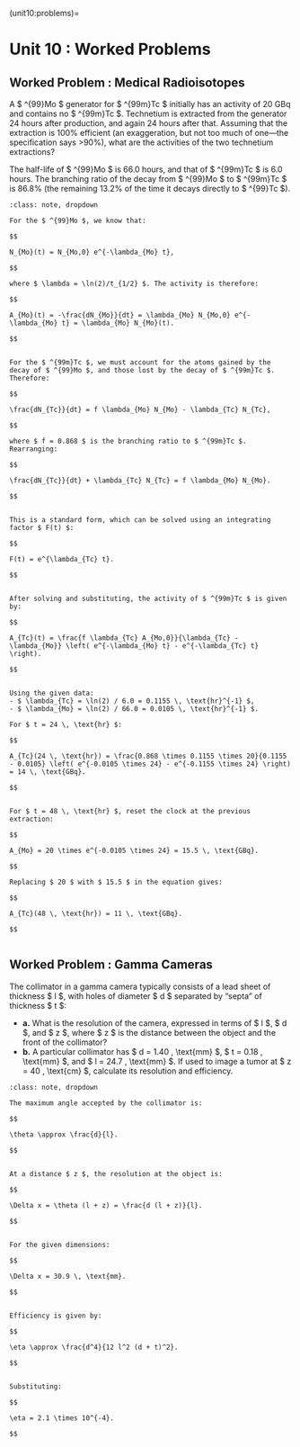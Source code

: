(unit10:problems)=
# Unit 10 : Worked Problems


## Worked Problem : Medical Radioisotopes
A $ ^{99}Mo $ generator for $ ^{99m}Tc $ initially has an activity of 20 GBq and contains no $ ^{99m}Tc $. Technetium is extracted from the generator 24 hours after production, and again 24 hours after that. Assuming that the extraction is 100% efficient (an exaggeration, but not too much of one—the specification says >90%), what are the activities of the two technetium extractions?

The half-life of $ ^{99}Mo $ is 66.0 hours, and that of $ ^{99m}Tc $ is 6.0 hours. The branching ratio of the decay from $ ^{99}Mo $ to $ ^{99m}Tc $ is 86.8% (the remaining 13.2% of the time it decays directly to $ ^{99}Tc $).

```{admonition} Solution
:class: note, dropdown

For the $ ^{99}Mo $, we know that:

$$

N_{Mo}(t) = N_{Mo,0} e^{-\lambda_{Mo} t},

$$

where $ \lambda = \ln(2)/t_{1/2} $. The activity is therefore:

$$

A_{Mo}(t) = -\frac{dN_{Mo}}{dt} = \lambda_{Mo} N_{Mo,0} e^{-\lambda_{Mo} t} = \lambda_{Mo} N_{Mo}(t).

$$


For the $ ^{99m}Tc $, we must account for the atoms gained by the decay of $ ^{99}Mo $, and those lost by the decay of $ ^{99m}Tc $. Therefore:

$$

\frac{dN_{Tc}}{dt} = f \lambda_{Mo} N_{Mo} - \lambda_{Tc} N_{Tc},

$$

where $ f = 0.868 $ is the branching ratio to $ ^{99m}Tc $. Rearranging:

$$

\frac{dN_{Tc}}{dt} + \lambda_{Tc} N_{Tc} = f \lambda_{Mo} N_{Mo}.

$$


This is a standard form, which can be solved using an integrating factor $ F(t) $:

$$

F(t) = e^{\lambda_{Tc} t}.

$$


After solving and substituting, the activity of $ ^{99m}Tc $ is given by:

$$

A_{Tc}(t) = \frac{f \lambda_{Tc} A_{Mo,0}}{\lambda_{Tc} - \lambda_{Mo}} \left( e^{-\lambda_{Mo} t} - e^{-\lambda_{Tc} t} \right).

$$


Using the given data:
- $ \lambda_{Tc} = \ln(2) / 6.0 = 0.1155 \, \text{hr}^{-1} $,
- $ \lambda_{Mo} = \ln(2) / 66.0 = 0.0105 \, \text{hr}^{-1} $.

For $ t = 24 \, \text{hr} $:

$$

A_{Tc}(24 \, \text{hr}) = \frac{0.868 \times 0.1155 \times 20}{0.1155 - 0.0105} \left( e^{-0.0105 \times 24} - e^{-0.1155 \times 24} \right) = 14 \, \text{GBq}.

$$


For $ t = 48 \, \text{hr} $, reset the clock at the previous extraction:

$$

A_{Mo} = 20 \times e^{-0.0105 \times 24} = 15.5 \, \text{GBq}.

$$

Replacing $ 20 $ with $ 15.5 $ in the equation gives:

$$

A_{Tc}(48 \, \text{hr}) = 11 \, \text{GBq}.

$$


```


## Worked Problem : Gamma Cameras

The collimator in a gamma camera typically consists of a lead sheet of thickness $ l $, with holes of diameter $ d $ separated by “septa” of thickness $ t $:

- **a.** What is the resolution of the camera, expressed in terms of $ l $, $ d $, and $ z $, where $ z $ is the distance between the object and the front of the collimator?
- **b.** A particular collimator has $ d = 1.40 \, \text{mm} $, $ t = 0.18 \, \text{mm} $, and $ l = 24.7 \, \text{mm} $. If used to image a tumor at $ z = 40 \, \text{cm} $, calculate its resolution and efficiency.

```{admonition} Solution
:class: note, dropdown

The maximum angle accepted by the collimator is:

$$

\theta \approx \frac{d}{l}.

$$


At a distance $ z $, the resolution at the object is:

$$

\Delta x = \theta (l + z) = \frac{d (l + z)}{l}.

$$


For the given dimensions:

$$

\Delta x = 30.9 \, \text{mm}.

$$


Efficiency is given by:

$$

\eta \approx \frac{d^4}{12 l^2 (d + t)^2}.

$$


Substituting:

$$

\eta = 2.1 \times 10^{-4}.

$$


```
